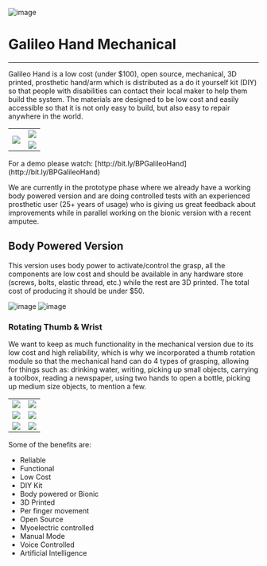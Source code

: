 ![image](https://cloud.githubusercontent.com/assets/17131244/12901481/a29c37fc-ce81-11e5-8190-2a1f41a6836f.png)

# Galileo Hand Mechanical

***

Galileo Hand is a low cost (under $100), open source, mechanical, 3D printed, prosthetic hand/arm which is distributed as a do it yourself kit (DIY) so that people with disabilities can contact their local maker to help them build the system. The materials are designed to be low cost and easily accessible so that it is not only easy to build, but also easy to repair anywhere in the world.

<table>
  <tr>
    <th rowspan="2"><img src="https://cloud.githubusercontent.com/assets/17131244/12901754/ef25196c-ce82-11e5-93b9-0d9887381319.png"> </th>
    <td><img src="https://cloud.githubusercontent.com/assets/17131244/12901759/f566145c-ce82-11e5-8e51-9cfa015f143b.png"> </td>
  </tr>
  <tr>
    <td> <img src="https://cloud.githubusercontent.com/assets/17131244/12901762/f9d212e8-ce82-11e5-8468-fe0cf8a1fd46.png"> </td>
  </tr>
</table>
For a demo please watch: [http://bit.ly/BPGalileoHand](http://bit.ly/BPGalileoHand)    

We are currently in the prototype phase where we already have a working body powered version and are doing controlled tests with an experienced prosthetic user (25+ years of usage) who is giving us great feedback about improvements while in parallel working on the bionic version with a recent amputee.

## Body Powered Version

This version uses body power to activate/control the grasp, all the components are low cost and should be available in any hardware store (screws, bolts, elastic thread, etc.) while the rest are 3D printed. The total cost of producing it should be under $50.

![image](https://cloud.githubusercontent.com/assets/17131244/12902152/06358d06-ce85-11e5-8b6d-4345cf4f5916.png)
![image](https://cloud.githubusercontent.com/assets/17131244/12902153/0adcad9e-ce85-11e5-8654-a1d3dea8724a.png)

### Rotating Thumb & Wrist

We want to keep as much functionality in the mechanical version due to its low cost and high reliability, which is why we incorporated a thumb rotation module so that the mechanical hand can do 4 types of grasping, allowing for things such as: drinking water, writing, picking up small objects, carrying a toolbox, reading a newspaper, using two hands to open a bottle, picking up medium size objects, to mention a few.

<table>
  <tr>
    <td><img src="https://cloud.githubusercontent.com/assets/17131244/12902182/4fb49224-ce85-11e5-995a-3d91083ac1ee.png"></td>
    <td><img src="https://cloud.githubusercontent.com/assets/17131244/12902197/5d4cd2d4-ce85-11e5-9ad4-abfe787adf86.png"></td>		
  </tr>
  <tr>
    <td><img src="https://cloud.githubusercontent.com/assets/17131244/12902189/55d94ffa-ce85-11e5-84b4-5841e9ac28be.png"></td>
    <td><img src="https://cloud.githubusercontent.com/assets/17131244/12902199/60c16560-ce85-11e5-8991-7fdddade9af1.png"></td>		
  </tr>
  <tr>
    <td><img src="https://cloud.githubusercontent.com/assets/17131244/12902192/595ec3da-ce85-11e5-9cd2-3e5b097f6aed.png"></td>
    <td><img src="https://cloud.githubusercontent.com/assets/17131244/12902202/63bdc556-ce85-11e5-8a05-73723437de9c.png"></td>		
  </tr>
</table>

Some of the benefits are:

* Reliable
* Functional
* Low Cost		
* DIY Kit
* Body powered or Bionic
* 3D Printed
* Per finger movement
* Open Source
* Myoelectric controlled
* Manual Mode
* Voice Controlled
* Artificial Intelligence
